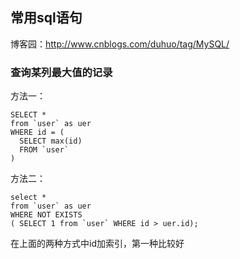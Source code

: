 ##  常用sql语句
博客园：http://www.cnblogs.com/duhuo/tag/MySQL/

### 查询某列最大值的记录
方法一：
```
SELECT *
from `user` as uer
WHERE id = (
  SELECT max(id)
  FROM `user`
)
```
方法二：
```
select *
from `user` as uer
WHERE NOT EXISTS
( SELECT 1 from `user` WHERE id > uer.id);
```
在上面的两种方式中id加索引，第一种比较好
